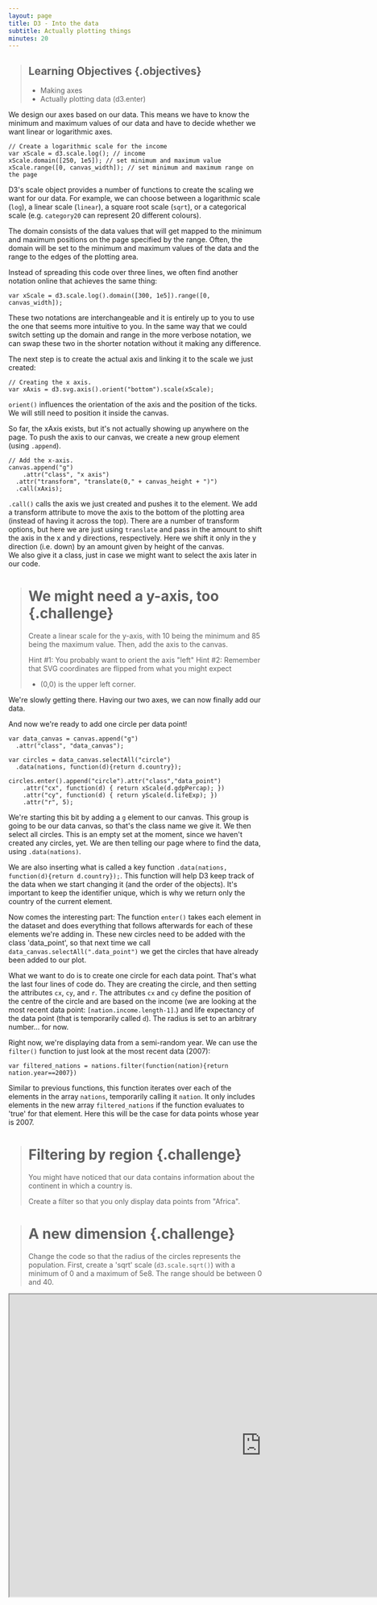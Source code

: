 ```yaml
---
layout: page
title: D3 - Into the data
subtitle: Actually plotting things
minutes: 20
---
```


> ## Learning Objectives {.objectives}
> 
> * Making axes
> * Actually plotting data (d3.enter)


We design our axes based on our data. This means we have to know the minimum and 
maximum values of our data and have to decide whether we want linear or logarithmic
axes.


~~~{.js}
// Create a logarithmic scale for the income 
var xScale = d3.scale.log(); // income
xScale.domain([250, 1e5]); // set minimum and maximum value
xScale.range([0, canvas_width]); // set minimum and maximum range on the page
~~~

D3's scale object provides a number of functions to create the scaling we want 
for our data. For example, we can choose between a logarithmic scale (`log`), a 
linear scale (`linear`), a square root scale (`sqrt`), or a categorical scale 
(e.g. `category20` can represent 20 different colours).

The domain consists of the data values that will get mapped to the minimum and maximum positions on the page specified by the range. Often, the domain will be set to the minimum and maximum values of the data and the range to the edges of the plotting area. 


Instead of spreading this code over three lines, we often find another notation 
online that achieves the same thing:

~~~{.js}
var xScale = d3.scale.log().domain([300, 1e5]).range([0, canvas_width]);  
~~~

These two notations are interchangeable and it is entirely up to you to use the 
one that seems more intuitive to you. 
In the same way that we could switch setting up the domain and range in the more 
verbose notation, we can swap these two in the shorter notation without it making 
any difference. 

The next step is to create the actual axis and linking it to the scale we just 
created:

~~~{.js}
// Creating the x axis.
var xAxis = d3.svg.axis().orient("bottom").scale(xScale);
~~~

`orient()` influences the orientation of the axis and the position of the ticks. We will still need to position it inside the canvas. 

So far, the xAxis exists, but it's not actually showing up anywhere on the page.
To push the axis to our canvas, we create a new group element (using `.append`).

~~~{.js}
// Add the x-axis.
canvas.append("g")
	.attr("class", "x axis")
  .attr("transform", "translate(0," + canvas_height + ")")
  .call(xAxis);
~~~

`.call()` calls the axis we just created and pushes it to the element.
We add a transform attribute to move the axis to the bottom of the plotting area (instead of having it across the top). There are a number of transform options, but here we are just using `translate` and pass in the amount to shift the axis in the x and y directions, respectively. Here we shift it only in the y direction (i.e. down) by an amount given by height of the canvas.  
We also give it a class, just in case we might want to select the axis later in our code.

> # We might need a y-axis, too {.challenge}
> Create a linear scale for the y-axis, with 10 being the minimum and 85 being the maximum value. Then, add the axis to the canvas.
> 
> Hint #1: You probably want to orient the axis "left"
> Hint #2: Remember that SVG coordinates are flipped from what you might expect 
> - (0,0) is the upper left corner.

We're slowly getting there. Having our two axes, we can now finally add our data. 

And now we're ready to add one circle per data point! 

~~~{.js}
var data_canvas = canvas.append("g")
  .attr("class", "data_canvas");
      
var circles = data_canvas.selectAll("circle")
  .data(nations, function(d){return d.country});

circles.enter().append("circle").attr("class","data_point")
	.attr("cx", function(d) { return xScale(d.gdpPercap); }) 
	.attr("cy", function(d) { return yScale(d.lifeExp); })
	.attr("r", 5);
~~~

We're starting this bit by adding a `g` element to our canvas.
This group is going to be our data canvas, so that's the class name we give it.
We then select all circles. This is an empty set at the moment,
since we haven't created any circles, yet.
We are then telling our page where to find the data, using `.data(nations)`.

We are also inserting what is called a key function `.data(nations, function(d){return d.country});`. This function will help D3 keep track of the data when we start changing it (and the order of the objects). It's important to keep the identifier unique, which is why we return only the country of the current element.

Now comes the interesting part:
The function `enter()` takes each element in the dataset and does everything that follows afterwards for each of these elements we're adding in. These new circles need to be added with the class 'data_point', so that next time we call `data_canvas.selectAll(".data_point")` we get the circles that have already been added to our plot.

What we want to do is to create one circle for each data point. That's
what the last four lines of code do. They are creating the circle, and then setting 
the attributes `cx`, `cy`, and `r`. 
The attributes `cx` and `cy` define the position of the centre of the circle and are based on the income (we are looking at the most recent data point: `[nation.income.length-1]`.) and life expectancy of the data point (that is temporarily called `d`). The radius is set to an 
arbitrary number... for now.

Right now, we're displaying data from a semi-random year.  We can use the 
`filter()` function to just look at the most recent data (2007):

~~~{.js}
var filtered_nations = nations.filter(function(nation){return nation.year==2007})
~~~

Similar to previous functions, this function iterates over each of the 
elements in the array `nations`, temporarily calling it `nation`. It only 
includes elements in the new array `filtered_nations` if the function evaluates
 to 'true' for that element. Here this will be the case for data points whose 
year is 2007.


> # Filtering by region {.challenge}
> You might have noticed that our data contains information about the continent in 
> which a country is.
> 
> Create a filter so that you only display data points from "Africa".


> # A new dimension {.challenge}
> Change the code so that the radius of the circles represents the population. First, create a 'sqrt' scale (`d3.scale.sqrt()`) with a minimum of 0 and a maximum of 5e8. The range should be between 0 and 40. 


<iframe src="http://emilydolson.github.io/D3-visualising-data/code/index08.html" width="1000" height="600"></iframe>
